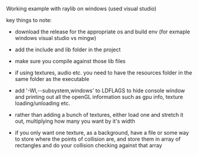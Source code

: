 Working example with raylib on windows (used visual studio)

key things to note: 
- download the release for the appropriate os and build env (for exmaple windows visual studio vs mingw)
- add the include and lib folder in the project
- make sure you compile against those lib files
- if using textures, audio etc. you need to have the resources folder in the same folder as the executable
- add '-Wl,--subsystem,windows' to LDFLAGS to hide console window and printing out all the openGL information such as gpu info, texture loading/unloading etc.

- rather than adding a bunch of textures, either load one and stretch it out, multiplying how many you want by it's width
- if you only want one texture, as a background, have a file or some way to store where the points of collision are, and store them in array of rectangles and
do your collision checking against that array